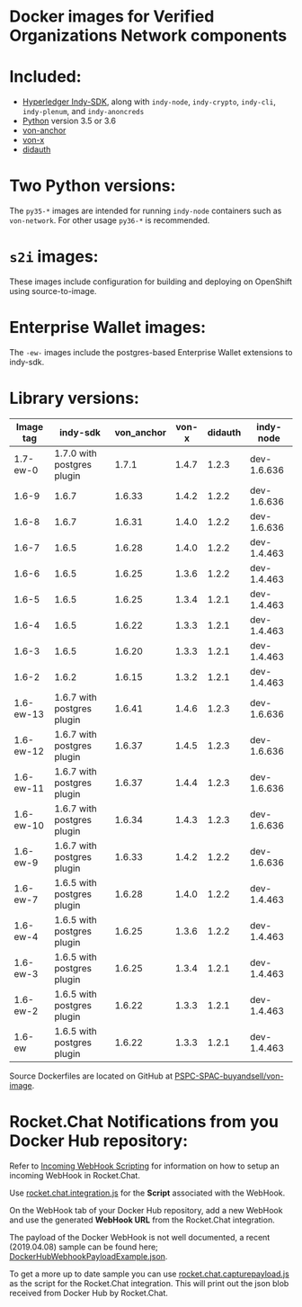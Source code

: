 # Docker images for Verified Organizations Network components

# Included:
- [Hyperledger Indy-SDK](https://github.com/hyperledger/indy-sdk), along with `indy-node`, `indy-crypto`, `indy-cli`, `indy-plenum`, and `indy-anoncreds`
- [Python](https://www.python.org/) version 3.5 or 3.6
- [von-anchor](https://github.com/PSPC-SPAC-buyandsell/von_anchor)
- [von-x](https://github.com/PSPC-SPAC-buyandsell/von-x)
- [didauth](https://github.com/PSPC-SPAC-buyandsell/didauth)

# Two Python versions:
The `py35-*` images are intended for running `indy-node` containers such as `von-network`.
For other usage `py36-*` is recommended.

# `s2i` images:
These images include configuration for building and deploying on OpenShift using source-to-image.

# Enterprise Wallet images:
The `-ew-` images include the postgres-based Enterprise Wallet extensions to indy-sdk.

# Library versions:

| Image tag       | indy-sdk                   | von_anchor  | von-x       | didauth     | indy-node       |
|-----------------|----------------------------|-------------|-------------|-------------|-----------------|
| 1.7-ew-0       | 1.7.0 with postgres plugin | 1.7.1      | 1.4.7       | 1.2.3       | dev-1.6.636     |
| 1.6-9           | 1.6.7                      | 1.6.33      | 1.4.2       | 1.2.2       | dev-1.6.636     |
| 1.6-8           | 1.6.7                      | 1.6.31      | 1.4.0       | 1.2.2       | dev-1.6.636     |
| 1.6-7           | 1.6.5                      | 1.6.28      | 1.4.0       | 1.2.2       | dev-1.4.463     |
| 1.6-6           | 1.6.5                      | 1.6.25      | 1.3.6       | 1.2.2       | dev-1.4.463     |
| 1.6-5           | 1.6.5                      | 1.6.25      | 1.3.4       | 1.2.1       | dev-1.4.463     |
| 1.6-4           | 1.6.5                      | 1.6.22      | 1.3.3       | 1.2.1       | dev-1.4.463     |
| 1.6-3           | 1.6.5                      | 1.6.20      | 1.3.3       | 1.2.1       | dev-1.4.463     |
| 1.6-2           | 1.6.2                      | 1.6.15      | 1.3.2       | 1.2.1       | dev-1.4.463     |
| 1.6-ew-13       | 1.6.7 with postgres plugin | 1.6.41      | 1.4.6       | 1.2.3       | dev-1.6.636     |
| 1.6-ew-12       | 1.6.7 with postgres plugin | 1.6.37      | 1.4.5       | 1.2.3       | dev-1.6.636     |
| 1.6-ew-11       | 1.6.7 with postgres plugin | 1.6.37      | 1.4.4       | 1.2.3       | dev-1.6.636     |
| 1.6-ew-10       | 1.6.7 with postgres plugin | 1.6.34      | 1.4.3       | 1.2.3       | dev-1.6.636     |
| 1.6-ew-9        | 1.6.7 with postgres plugin | 1.6.33      | 1.4.2       | 1.2.2       | dev-1.6.636     |
| 1.6-ew-7        | 1.6.5 with postgres plugin | 1.6.28      | 1.4.0       | 1.2.2       | dev-1.4.463     |
| 1.6-ew-4        | 1.6.5 with postgres plugin | 1.6.25      | 1.3.6       | 1.2.2       | dev-1.4.463     |
| 1.6-ew-3        | 1.6.5 with postgres plugin | 1.6.25      | 1.3.4       | 1.2.1       | dev-1.4.463     |
| 1.6-ew-2        | 1.6.5 with postgres plugin | 1.6.22      | 1.3.3       | 1.2.1       | dev-1.4.463     |
| 1.6-ew          | 1.6.5 with postgres plugin | 1.6.22      | 1.3.3       | 1.2.1       | dev-1.4.463     |

Source Dockerfiles are located on GitHub at [PSPC-SPAC-buyandsell/von-image](https://github.com/PSPC-SPAC-buyandsell/von-image).

# Rocket.Chat Notifications from you Docker Hub repository:

Refer to [Incoming WebHook Scripting](https://rocket.chat/docs/administrator-guides/integrations/) for information on how to setup an incoming WebHook in Rocket.Chat.

Use [rocket.chat.integration.js](./scripts/rocket.chat.integration.js) for the **Script** associated with the WebHook.

On the WebHook tab of your Docker Hub repository, add a new WebHook and use the generated **WebHook URL** from the Rocket.Chat integration.

The payload of the Docker WebHook is not well documented, a recent (2019.04.08) sample can be found here; [DockerHubWebhookPayloadExample.json](./scripts/DockerHubWebhookPayloadExample.json).

To get a more up to date sample you can use [rocket.chat.capturepayload.js](./scripts/rocket.chat.capturepayload.js) as the script for the Rocket.Chat integration.  This will print out the json blob received from Docker Hub by Rocket.Chat.




